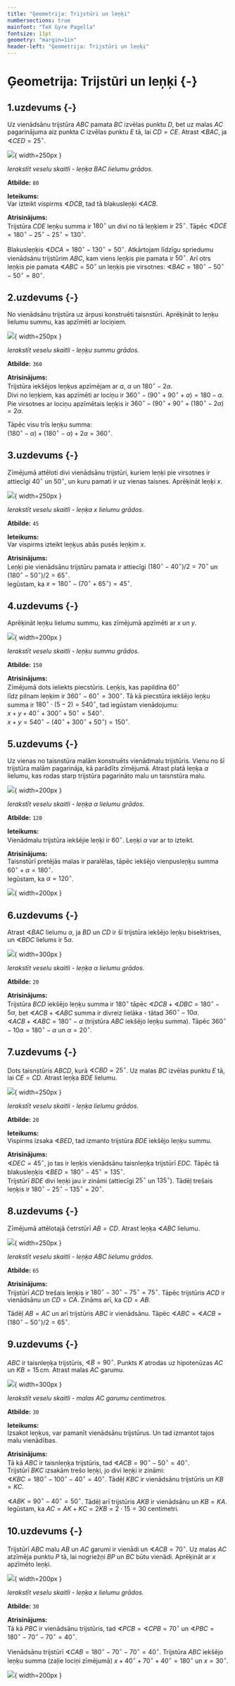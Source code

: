 ```yaml
---
title: "Ģeometrija: Trijstūri un leņķi"
numbersections: true
mainfont: "TeX Gyre Pagella"
fontsize: 11pt
geometry: "margin=1in"
header-left: "Ģeometrija: Trijstūri un leņķi"
---
```

# Ģeometrija: Trijstūri un leņķi {-}

## 1.uzdevums {-}

Uz vienādsānu trijstūra $ABC$ pamata $BC$ izvēlas punktu $D$, bet uz
malas $AC$ pagarinājuma aiz punkta $C$ izvēlas punktu $E$ tā, lai $CD=CE$. 
Atrast $\sphericalangle BAC$, ja $\sphericalangle CED = 25^{\circ}$. 

![](EE.PK.2010TEST.7.6.png){ width=250px }

*Ierakstīt veselu skaitli - leņķa $BAC$ lielumu grādos.*


**Atbilde:** `80`

<!--
Sal. [EE.PK.2010TEST.7.6](EE.PK.2010TEST.7.6)
-->

**Ieteikums:**  
Var izteikt vispirms $\sphericalangle DCB$, tad tā blakusleņķi 
$\sphericalangle ACB$.


**Atrisinājums:**  
Trijstūra $CDE$ leņķu summa ir $180^{\circ}$ un divi no tā leņķiem 
ir $25^{\circ}$. Tāpēc $\sphericalangle DCE = 180^{\circ} - 25^{\circ} - 25^{\circ} = 130^{\circ}$. 

Blakusleņķis $\sphericalangle DCA = 180^{\circ} - 130^{\circ} = 50^{\circ}$. 
Atkārtojam līdzīgu spriedumu vienādsānu trijstūrim $ABC$, kam viens leņķis pie 
pamata ir $50^{\circ}$. Arī otrs leņķis pie pamata $\sphericalangle ABC = 50^{\circ}$
un leņķis pie virsotnes: $\sphericalangle BAC = 180^{\circ} - 50^{\circ} - 50^{\circ} = 80^{\circ}$. 




## 2.uzdevums {-}

No vienādsānu trijstūra uz ārpusi konstruēti taisnstūri. 
Aprēķināt to leņķu lielumu summu, kas apzīmēti ar lociņiem.

![](EE.PK.2010TEST.8.6.png){ width=250px }

*Ierakstīt veselu skaitli - leņķu summu grādos.*

**Atbilde:** `360`

<!--
Sal. [EE.PK.2010TEST.8.6](EE.PK.2010TEST.8.6)
-->

**Atrisinājums:**  
Trijstūra iekšējos leņķus apzīmējam ar $\alpha$, $\alpha$ un $180^{\circ} - 2\alpha$.  
Divi no leņķiem, kas apzīmēti ar lociņu ir $360^{\circ} - (90^{\circ} + 90^{\circ} + \alpha) = 180 - \alpha$.  
Pie virsotnes ar lociņu apzīmētais leņķis ir $360^{\circ} - (90^{\circ} + 90^{\circ} + (180^{\circ}-2\alpha) = 2\alpha$. 

Tāpēc visu trīs leņķu summa:    
$(180^{\circ} - \alpha) + (180^{\circ} - \alpha) + 2\alpha = 360^{\circ}$. 




## 3.uzdevums {-}

Zīmējumā attēloti divi vienādsānu trijstūri, kuriem leņķi pie virsotnes ir attiecīgi 
$40^{\circ}$ un $50^{\circ}$, un kuru pamati ir uz vienas taisnes. 
Aprēķināt leņķi $x$.

![](EE.PK.2011TEST.7.7.png){ width=250px }

*Ierakstīt veselu skaitli - leņķa $x$ lielumu grādos.*

**Atbilde:** `45`

<!--
Sal. [EE.PK.2011TEST.7.7](EE.PK.2011TEST.7.7)
-->


**Ieteikums:**  
Var vispirms izteikt leņķus abās pusēs leņķim $x$.


**Atrisinājums:**  
Leņķi pie vienādsānu trijstūru pamata ir attiecīgi $(180^{\circ} - 40^{\circ})/2 = 70^{\circ}$ un 
$(180^{\circ} - 50^{\circ})/2 = 65^{\circ}$.  
Iegūstam, ka $x = 180^{\circ} - (70^{\circ} + 65^{\circ}) = 45^{\circ}$. 




## 4.uzdevums {-}

Aprēķināt leņķu lielumu summu, kas zīmējumā apzīmēti ar $x$ un $y$. 

![](EE.PK.2011TEST.9.7.png){ width=200px }

*Ierakstīt veselu skaitli - leņķu summu grādos.*

**Atbilde:** `150`

<!--
Sal. [EE.PK.2011TEST.9.7](EE.PK.2011TEST.9.7)
-->


**Atrisinājums:**  
Zīmējumā dots ieliekts piecstūris. Leņķis, kas papildina $60^{\circ}$  
līdz pilnam leņķim ir $360^{\circ} - 60^{\circ} = 300^{\circ}$. Tā kā piecstūra 
iekšējo leņķu summa ir $180^{\circ} \cdot (5-2) = 540^{\circ}$, tad iegūstam 
vienādojumu:  
$x + y + 40^{\circ} + 300^{\circ} + 50^{\circ} = 540^{\circ}$.  
$x + y = 540^{\circ} - (40^{\circ} + 300^{\circ} + 50^{\circ}) = 150^{\circ}$. 



## 5.uzdevums {-}

Uz vienas no taisnstūra malām konstruēts vienādmalu trijstūris. Vienu no 
šī trijstūra malām pagarināja, kā parādīts zīmējumā. 
Atrast platā leņķa $\alpha$ lielumu, kas rodas starp trijstūra pagarināto malu un 
taisnstūra malu. 

![](EE.PK.2012TEST.7.8.png){ width=200px }

*Ierakstīt veselu skaitli - leņķa $\alpha$ lielumu grādos.*

**Atbilde:** `120`

<!--
Sal. [EE.PK.2012TEST.7.8](EE.PK.2012TEST.7.8)
-->


**Ieteikums:**  
Vienādmalu trijstūra iekšējie leņķi ir $60^{\circ}$. Leņķi $\alpha$ var ar to izteikt.



**Atrisinājums:**  
Taisnstūrī pretējās malas ir paralēlas, tāpēc 
iekšējo vienpusleņķu summa $60^{\circ} + \alpha = 180^{\circ}$.  
Iegūstam, ka $\alpha = 120^{\circ}$. 

![](EE.PK.2012TEST.7.8A.png){ width=200px }




## 6.uzdevums {-}

Atrast $\sphericalangle BAC$ lielumu $\alpha$, ja $BD$ un
$CD$ ir šī trijstūra iekšējo leņķu bisektrises, un $\sphericalangle BDC$ lielums ir $5\alpha$.

![](EE.PK.2012TEST.8.6.png){ width=300px }

*Ierakstīt veselu skaitli - leņķa $\alpha$ lielumu grādos.*


**Atbilde:** `20`

<!--
Sal. [EE.PK.2012TEST.8.6](EE.PK.2012TEST.8.6)
-->


**Atrisinājums:**  
Trijstūra $BCD$ iekšējo leņķu summa ir $180^{\circ}$ tāpēc
$\sphericalangle DCB + \sphericalangle DBC = 180^{\circ} - 5\alpha$, 
bet $\sphericalangle ACB + \sphericalangle ABC$ summa ir divreiz lielāka - tātad $360^{\circ} - 10\alpha$.  
$\sphericalangle ACB + \sphericalangle ABC = 180^{\circ} - \alpha$ 
(trijstūra $ABC$ iekšējo leņķu summa). 
Tāpēc $360^{\circ} - 10\alpha = 180^{\circ} - \alpha$ un $\alpha = 20^{\circ}$. 




## 7.uzdevums {-}

Dots taisnstūris $ABCD$, kurā
$\sphericalangle CBD = 25^{\circ}$. 
Uz malas $BC$ izvēlas punktu $E$ tā, lai $CE = CD$. 
Atrast leņķa $BDE$ lielumu.

![](EE.PK.2013TEST.8.6.png){ width=250px }

*Ierakstīt veselu skaitli - leņķa lielumu grādos.*


**Atbilde:** `20`

<!--
Sal. [EE.PK.2013TEST.8.6](EE.PK.2013TEST.8.6)
-->


**Ieteikums:**  
Vispirms izsaka $\sphericalangle BED$, tad izmanto trijstūra $BDE$ iekšējo leņķu summu.


**Atrisinājums:**  
$\sphericalangle DEC = 45^{\circ}$, jo tas ir leņķis vienādsānu taisnleņķa trijstūrī 
$EDC$. Tāpēc tā blakusleņķis $\sphericalangle BED = 180^{\circ} - 45^{\circ} = 135^{\circ}$.  
Trijstūrī $BDE$ divi leņķi jau ir zināmi (attiecīgi $25^{\circ}$ un $135^{\circ}$). 
Tādēļ trešais leņķis ir $180^{\circ} - 25^{\circ} - 135^{\circ} = 20^{\circ}$. 




## 8.uzdevums {-}

Zīmējumā attēlotajā četrstūrī 
$AB = CD$. Atrast leņķa $\sphericalangle ABC$ lielumu. 

![](EE.PK.2014TEST.7.8.png){ width=250px }

*Ierakstīt veselu skaitli - leņķa $ABC$ lielumu grādos.*

**Atbilde:** `65`

<!--
Sal. [EE.PK.2014TEST.7.8](EE.PK.2014TEST.7.8)
-->


**Atrisinājums:**  
Trijstūrī $ACD$ trešais leņķis ir 
$180^{\circ} - 30^{\circ} - 75^{\circ} = 75^{\circ}$. 
Tāpēc trijstūris $ACD$ ir vienādsānu un $CD = CA$.
Zināms arī, ka $CD = AB$. 

Tādēļ $AB = AC$ un arī trijstūris $ABC$ ir vienādsānu. 
Tāpēc $\sphericalangle ABC = \sphericalangle ACB = (180^{\circ} - 50^{\circ})/2 = 65^{\circ}$. 



## 9.uzdevums {-}

$ABC$ ir taisnleņķa trijstūris, $\sphericalangle B = 90^{\circ}$. Punkts $K$
atrodas uz hipotenūzas $AC$ un $KB = 15\,\text{cm}$. Atrast
malas $AC$ garumu.

![](EE.PK.2014TEST.8.7.png){ width=300px }

*Ierakstīt veselu skaitli - malas $AC$ garumu centimetros.*

**Atbilde:** `30`

</small>

<!--
Sal. [EE.PK.2014TEST.8.7](EE.PK.2014TEST.8.7)
-->



**Ieteikums:**  
Izsakot leņķus, var pamanīt vienādsānu trijstūrus. Un tad izmantot tajos malu vienādības.


**Atrisinājums:**  
Tā kā $ABC$ ir taisnleņķa trijstūris, tad 
$\sphericalangle ACB = 90^{\circ} - 50^{\circ} = 40^{\circ}$.  
Trijstūrī $BKC$ izsakām trešo leņķi, jo divi leņķi ir zināmi:  
$\sphericalangle KBC = 180^{\circ} - 100^{\circ} - 40^{\circ} = 40^{\circ}$. 
Tādēļ $KBC$ ir vienādsānu trijstūris un $KB = KC$. 

$\sphericalangle ABK = 90^{\circ} - 40^{\circ} = 50^{\circ}$. 
Tādēļ arī trijstūris $AKB$ ir vienādsānu un $KB = KA$. 
Iegūstam, ka $AC = AK + KC = 2KB = 2 \cdot 15 = 30$ centimetri.  


## 10.uzdevums {-}

Trijstūrī $ABC$ malu $AB$ un $AC$ garumi ir vienādi un 
$\sphericalangle ACB = 70^{\circ}$. 
Uz malas $AC$ atzīmēja punktu $P$ tā, lai nogriežņi $BP$ un
$BC$ būtu vienādi. Aprēķināt ar $x$ apzīmēto leņķi. 

![](EE.PK.2015TEST.7.6.png){ width=200px }

*Ierakstīt veselu skaitli - leņķa $x$ lielumu grādos.*

**Atbilde:** `30`

<!--
Sal. [EE.PK.2015TEST.7.6](EE.PK.2015TEST.7.6)
-->


**Atrisinājums:**  
Tā kā $PBC$ ir vienādsānu trijstūris, tad $\sphericalangle PCB = \sphericalangle CPB = 70^{\circ}$ 
un $\sphericalangle PBC = 180^{\circ} - 70^{\circ} - 70^{\circ} = 40^{\circ}$.

Vienādsānu trijstūrī $\sphericalangle CAB = 180^{\circ} - 70^{\circ} - 70^{\circ} = 40^{\circ}$. 
Trijstūra $ABC$ iekšējo leņķu summa (zaļie lociņi zīmējumā) 
$x + 40^{\circ} + 70^{\circ} + 40^{\circ} = 180^{\circ}$ un $x = 30^{\circ}$. 

![](EE.PK.2015TEST.7.6A.png){ width=200px }

